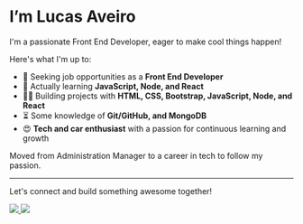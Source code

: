 <div>
  <h1>I’m Lucas Aveiro</h1>
  <p>I'm a passionate Front End Developer, eager to make cool things happen!</p>
  <p>Here's what I'm up to:</p>
  <ul>
    <li>👀 Seeking job opportunities as a <strong>Front End Developer</strong></li>
    <li>🌱 Actually learning <strong>JavaScript, Node, and React</strong></li>
    <li>👨‍💻 Building projects with <strong>HTML, CSS, Bootstrap, JavaScript, Node, and React</strong></li>
    <li>⏳ Some knowledge of <strong>Git/GitHub, and MongoDB</strong></li>
    <li>😍 <strong>Tech and car enthusiast</strong> with a passion for continuous learning and growth</li>
  </ul>
  <p>Moved from Administration Manager to a career in tech to follow my passion.</p>
  <hr>
  <p>Let's connect and build something awesome together!</p>
  <div>
    <a href="https://www.instagram.com/eng.aveiro/" target="_blank">
      <img src="https://img.icons8.com/fluency/48/000000/instagram-new.png"/>
    </a>
    <a href="https://www.linkedin.com/in/lucas-aveiro-8b061897/" target="_blank">
      <img src="https://img.icons8.com/color/48/000000/linkedin.png"/>
    </a>
  </div>
</div>



<!---
lucasaveiro/lucasaveiro is a ✨ special ✨ repository because its `README.md` (this file) appears on your GitHub profile.
You can click the Preview link to take a look at your changes.
--->
